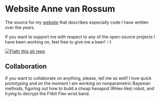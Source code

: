 # Website Anne van Rossum

The source for my [website](http://mrquincle.github.com/mrquincle) that describes especially code I have written over the years.

If you want to support me with respect to any of the open-source projects I have been working on, feel free to give me a beer! :-)

[![Flattr this git repo](http://api.flattr.com/button/flattr-badge-large.png)](https://flattr.com/submit/auto?user_id=annevanrossum&url=github.com/mrquincle&title=Flattr&tags=github&category=software)

## Collaboration

If you want to collaborate on anything, please, tell me as well! I love quick prototyping and on the moment I am working on nonparametric Bayesian methods, figuring out how to build a cheap hexapod (RHex-like) robot, and trying to decrypt the Fitbit Flex wrist band.

